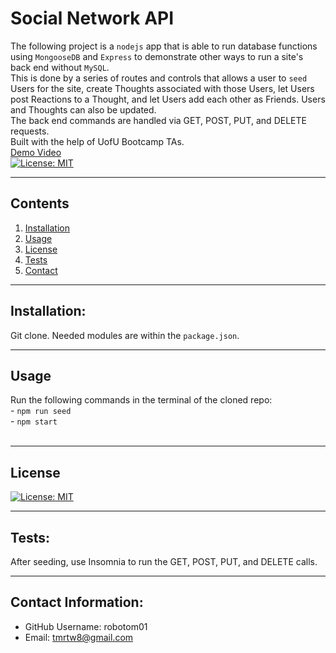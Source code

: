 # Social Network API  
  The following project is a `nodejs` app that is able to run database functions using `MongooseDB` and `Express` to demonstrate other ways to run a site's back end without `MySQL`.<br />This is done by a series of routes and controls that allows a user to `seed` Users for the site, create Thoughts associated with those Users, let Users post Reactions to a Thought, and let Users add each other as Friends. Users and Thoughts can also be updated.<br />The back end commands are handled via GET, POST, PUT, and DELETE requests. <br /> Built with the help of UofU Bootcamp TAs.<br /> 
  [Demo Video](https://watch.screencastify.com/v/imRRb90HccAXXBT9IwxP)<br />
  [![License: MIT](https://img.shields.io/badge/License-MIT-yellow.svg)](https://opensource.org/licenses/MIT)<br />
  

  ---
  ## Contents

  1. [Installation](#installation)
  2. [Usage](#usage)
  3. [License](#license)
  4. [Tests](#tests)
  5. [Contact](#contact)


  ---

  ## Installation:
  Git clone. Needed modules are within the `package.json`.<br />


  ---

  ## Usage
  Run the following commands in the terminal of the cloned repo:<br />- `npm run seed`<br />- `npm start`<br /><br />
  

  ---

  ## License
  [![License: MIT](https://img.shields.io/badge/License-MIT-yellow.svg)](https://opensource.org/licenses/MIT)<br />


  ---

  ## Tests:
  After seeding, use Insomnia to run the GET, POST, PUT, and DELETE calls.<br />


  ---

  ## Contact Information:
  * GitHub Username: robotom01
  * Email: tmrtw8@gmail.com  
  